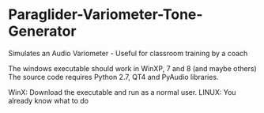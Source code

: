 # Paraglider-Variometer-Tone-Generator
Simulates an Audio Variometer - Useful for classroom training by a coach

The windows executable should work in WinXP, 7 and 8 (and maybe others)
The source code requires Python 2.7, QT4 and PyAudio libraries.

WinX: Download the executable and run as a normal user.
LINUX: You already know what to do
